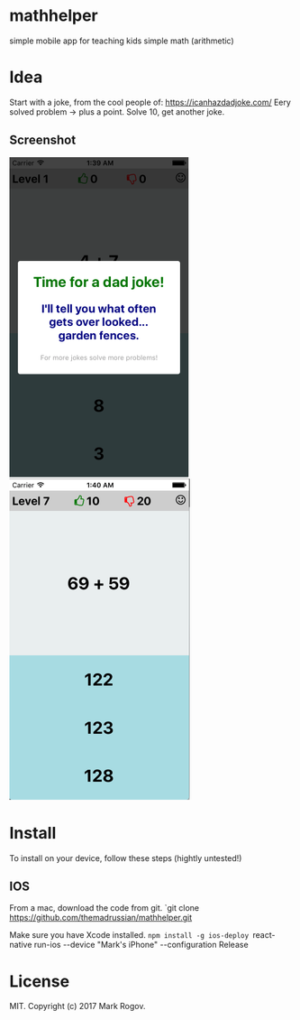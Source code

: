 # mathhelper
simple mobile app for teaching kids simple math (arithmetic)

# Idea
Start with a joke, from the cool people of: https://icanhazdadjoke.com/
Eery solved problem -> plus a point. Solve 10, get another joke.

## Screenshot
![](./ScreenShot.png) ![](./ScreenShot2.png)

# Install
To install on your device, follow these steps (hightly untested!)

## IOS
From a mac, download the code from git.
`git clone https://github.com/themadrussian/mathhelper.git

Make sure you have Xcode installed.
`npm install -g ios-deploy
`react-native run-ios --device "Mark's iPhone" --configuration Release

# License
MIT. Copyright (c) 2017 Mark Rogov.
